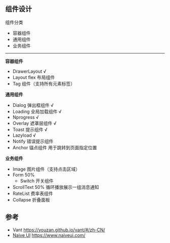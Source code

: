 ## 组件设计

组件分类

- 容器组件
- 通用组件
- 业务组件

---

**容器组件**

- DrawerLayout √
- Layout flex 布局组件
- Tag 组件（支持所有元素标签）

**通用组件**

- Dialog 弹出框组件 √
- Loading 全局加载组件 √
- Nprogress √
- Overlay 遮罩层组件 √
- Toast 提示组件 √
- Lazyload √
- Notify 错误提示组件
- Anchor 锚点组件 用于跳转到页面指定位置

**业务组件**

- Image 图片组件（支持点击区域）
- Form 50%
  - Switch 开关组件
- ScrollText 50% 循环播放展示一组消息通知
- RateList 费率表组件
- Collapse 折叠面板

## 参考

- Vant https://youzan.github.io/vant/#/zh-CN/
- [Naive UI](https://github.com/TuSimple/naive-ui) https://www.naiveui.com/
